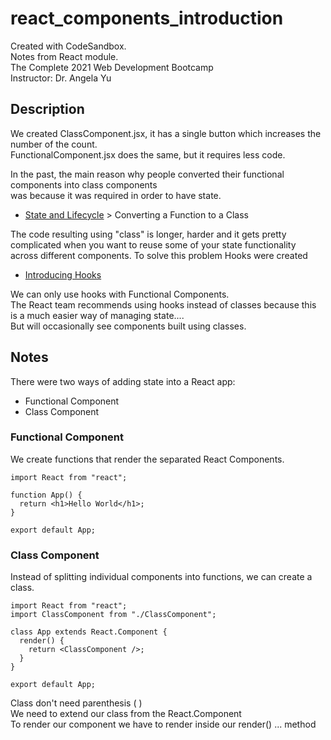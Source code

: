# react_components_introduction
Created with CodeSandbox.      
Notes from React module.     
The Complete 2021 Web Development Bootcamp     
Instructor: Dr. Angela Yu   

## Description
We created ClassComponent.jsx, it has a single button which increases the number of the count.           
FunctionalComponent.jsx does the same, but it requires less code.      

In the past, the main reason why people converted their functional components into class components        
was because it was required in order to have state.      
* [State and Lifecycle](https://reactjs.org/docs/state-and-lifecycle.html) > Converting a Function to a Class     

The code resulting using "class" is longer, harder and it gets pretty complicated when you want to reuse some of your state functionality across different components.
To solve this problem Hooks were created
* [Introducing Hooks](https://reactjs.org/docs/hooks-intro.html)     
 
We can only use hooks with Functional Components.      
The React team recommends using hooks instead of classes because this is a much easier way of managing state....      
But will occasionally see components built using classes.      



## Notes

There were two ways of adding state into a React app: 
* Functional Component
* Class Component

### Functional Component
We create functions that render the separated React Components.

```
import React from "react";

function App() {
  return <h1>Hello World</h1>;
}

export default App;
```

### Class Component
Instead of splitting individual components into functions, we can  create a class. 

```
import React from "react";
import ClassComponent from "./ClassComponent";

class App extends React.Component {
  render() {
    return <ClassComponent />;
  }
}

export default App;
```
Class don't need parenthesis ( )         
We need to extend our class from the React.Component      
To render our component we have to render inside our render() ...  method 
